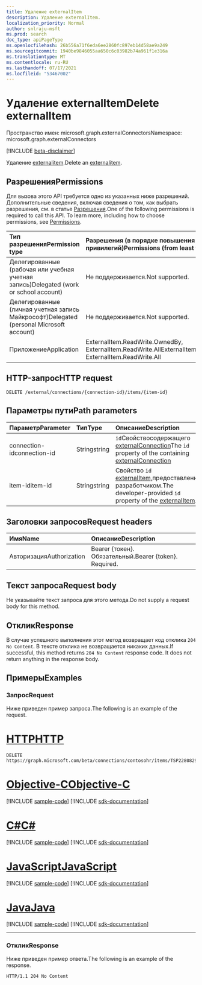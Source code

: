 ```yaml
---
title: Удаление externalItem
description: Удаление externalItem.
localization_priority: Normal
author: snlraju-msft
ms.prod: search
doc_type: apiPageType
ms.openlocfilehash: 26b556a71f6eda6ee2860fc897eb14d58ae9a249
ms.sourcegitcommit: 1940be9846055aa650c6c03982b74a961f1e316a
ms.translationtype: MT
ms.contentlocale: ru-RU
ms.lasthandoff: 07/17/2021
ms.locfileid: "53467002"
---
```

# <a name="delete-externalitem"></a><span data-ttu-id="11677-103">Удаление externalItem</span><span class="sxs-lookup"><span data-stu-id="11677-103">Delete externalItem</span></span>

<span data-ttu-id="11677-104">Пространство имен: microsoft.graph.externalConnectors</span><span class="sxs-lookup"><span data-stu-id="11677-104">Namespace: microsoft.graph.externalConnectors</span></span>

[!INCLUDE [beta-disclaimer](../../includes/beta-disclaimer.md)]

<span data-ttu-id="11677-105">Удаление [externalitem](../resources/externalconnectors-externalitem.md).</span><span class="sxs-lookup"><span data-stu-id="11677-105">Delete an [externalitem](../resources/externalconnectors-externalitem.md).</span></span>

## <a name="permissions"></a><span data-ttu-id="11677-106">Разрешения</span><span class="sxs-lookup"><span data-stu-id="11677-106">Permissions</span></span>

<span data-ttu-id="11677-p101">Для вызова этого API требуется одно из указанных ниже разрешений. Дополнительные сведения, включая сведения о том, как выбрать разрешения, см. в статье [Разрешения](/graph/permissions-reference).</span><span class="sxs-lookup"><span data-stu-id="11677-p101">One of the following permissions is required to call this API. To learn more, including how to choose permissions, see [Permissions](/graph/permissions-reference).</span></span>

| <span data-ttu-id="11677-109">Тип разрешения</span><span class="sxs-lookup"><span data-stu-id="11677-109">Permission type</span></span>                        | <span data-ttu-id="11677-110">Разрешения (в порядке повышения привилегий)</span><span class="sxs-lookup"><span data-stu-id="11677-110">Permissions (from least to most privileged)</span></span> |
|:---------------------------------------|:--------------------------------------------|
| <span data-ttu-id="11677-111">Делегированные (рабочая или учебная учетная запись)</span><span class="sxs-lookup"><span data-stu-id="11677-111">Delegated (work or school account)</span></span>     | <span data-ttu-id="11677-112">Не поддерживается.</span><span class="sxs-lookup"><span data-stu-id="11677-112">Not supported.</span></span> |
| <span data-ttu-id="11677-113">Делегированные (личная учетная запись Майкрософт)</span><span class="sxs-lookup"><span data-stu-id="11677-113">Delegated (personal Microsoft account)</span></span> | <span data-ttu-id="11677-114">Не поддерживается.</span><span class="sxs-lookup"><span data-stu-id="11677-114">Not supported.</span></span> |
| <span data-ttu-id="11677-115">Приложение</span><span class="sxs-lookup"><span data-stu-id="11677-115">Application</span></span>                            | <span data-ttu-id="11677-116">ExternalItem.ReadWrite.OwnedBy, ExternalItem.ReadWrite.All</span><span class="sxs-lookup"><span data-stu-id="11677-116">ExternalItem.ReadWrite.OwnedBy, ExternalItem.ReadWrite.All</span></span> |

## <a name="http-request"></a><span data-ttu-id="11677-117">HTTP-запрос</span><span class="sxs-lookup"><span data-stu-id="11677-117">HTTP request</span></span>

<!-- { "blockType": "ignored" } -->

```http
DELETE /external/connections/{connection-id}/items/{item-id}
```

## <a name="path-parameters"></a><span data-ttu-id="11677-118">Параметры пути</span><span class="sxs-lookup"><span data-stu-id="11677-118">Path parameters</span></span>

| <span data-ttu-id="11677-119">Параметр</span><span class="sxs-lookup"><span data-stu-id="11677-119">Parameter</span></span>     | <span data-ttu-id="11677-120">Тип</span><span class="sxs-lookup"><span data-stu-id="11677-120">Type</span></span>   | <span data-ttu-id="11677-121">Описание</span><span class="sxs-lookup"><span data-stu-id="11677-121">Description</span></span>                                         |
|:--------------|:-------|:----------------------------------------------------|
| <span data-ttu-id="11677-122">connection-id</span><span class="sxs-lookup"><span data-stu-id="11677-122">connection-id</span></span> | <span data-ttu-id="11677-123">String</span><span class="sxs-lookup"><span data-stu-id="11677-123">string</span></span> | <span data-ttu-id="11677-124">`id`Свойствосодержащего [externalConnection](../resources/externalconnectors-externalconnection.md)</span><span class="sxs-lookup"><span data-stu-id="11677-124">The `id` property of the containing [externalConnection](../resources/externalconnectors-externalconnection.md)</span></span> |
| <span data-ttu-id="11677-125">item-id</span><span class="sxs-lookup"><span data-stu-id="11677-125">item-id</span></span>       | <span data-ttu-id="11677-126">String</span><span class="sxs-lookup"><span data-stu-id="11677-126">string</span></span> | <span data-ttu-id="11677-127">Свойство `id` [externalItem,](../resources/externalconnectors-externalitem.md)предоставленное разработчиком.</span><span class="sxs-lookup"><span data-stu-id="11677-127">The developer-provided `id` property of the [externalItem](../resources/externalconnectors-externalitem.md).</span></span> |

## <a name="request-headers"></a><span data-ttu-id="11677-128">Заголовки запросов</span><span class="sxs-lookup"><span data-stu-id="11677-128">Request headers</span></span>

| <span data-ttu-id="11677-129">Имя</span><span class="sxs-lookup"><span data-stu-id="11677-129">Name</span></span>          | <span data-ttu-id="11677-130">Описание</span><span class="sxs-lookup"><span data-stu-id="11677-130">Description</span></span>               |
|:--------------|:--------------------------|
| <span data-ttu-id="11677-131">Авторизация</span><span class="sxs-lookup"><span data-stu-id="11677-131">Authorization</span></span> | <span data-ttu-id="11677-p102">Bearer {токен}. Обязательный.</span><span class="sxs-lookup"><span data-stu-id="11677-p102">Bearer {token}. Required.</span></span> |

## <a name="request-body"></a><span data-ttu-id="11677-134">Текст запроса</span><span class="sxs-lookup"><span data-stu-id="11677-134">Request body</span></span>

<span data-ttu-id="11677-135">Не указывайте текст запроса для этого метода.</span><span class="sxs-lookup"><span data-stu-id="11677-135">Do not supply a request body for this method.</span></span>

## <a name="response"></a><span data-ttu-id="11677-136">Отклик</span><span class="sxs-lookup"><span data-stu-id="11677-136">Response</span></span>

<span data-ttu-id="11677-p103">В случае успешного выполнения этот метод возвращает код отклика `204 No Content`. В тексте отклика не возвращается никаких данных.</span><span class="sxs-lookup"><span data-stu-id="11677-p103">If successful, this method returns `204 No Content` response code. It does not return anything in the response body.</span></span>

## <a name="examples"></a><span data-ttu-id="11677-139">Примеры</span><span class="sxs-lookup"><span data-stu-id="11677-139">Examples</span></span>

### <a name="request"></a><span data-ttu-id="11677-140">Запрос</span><span class="sxs-lookup"><span data-stu-id="11677-140">Request</span></span>

<span data-ttu-id="11677-141">Ниже приведен пример запроса.</span><span class="sxs-lookup"><span data-stu-id="11677-141">The following is an example of the request.</span></span>

# <a name="http"></a>[<span data-ttu-id="11677-142">HTTP</span><span class="sxs-lookup"><span data-stu-id="11677-142">HTTP</span></span>](#tab/http)
<!-- {
  "blockType": "request",
  "name": "delete_externalitem"
}-->

```http
DELETE https://graph.microsoft.com/beta/connections/contosohr/items/TSP228082938
```
# <a name="objective-c"></a>[<span data-ttu-id="11677-143">Objective-C</span><span class="sxs-lookup"><span data-stu-id="11677-143">Objective-C</span></span>](#tab/objc)
[!INCLUDE [sample-code](../includes/snippets/objc/delete-externalitem-objc-snippets.md)]
[!INCLUDE [sdk-documentation](../includes/snippets/snippets-sdk-documentation-link.md)]

# <a name="c"></a>[<span data-ttu-id="11677-144">C#</span><span class="sxs-lookup"><span data-stu-id="11677-144">C#</span></span>](#tab/csharp)
[!INCLUDE [sample-code](../includes/snippets/csharp/delete-externalitem-csharp-snippets.md)]
[!INCLUDE [sdk-documentation](../includes/snippets/snippets-sdk-documentation-link.md)]

# <a name="javascript"></a>[<span data-ttu-id="11677-145">JavaScript</span><span class="sxs-lookup"><span data-stu-id="11677-145">JavaScript</span></span>](#tab/javascript)
[!INCLUDE [sample-code](../includes/snippets/javascript/delete-externalitem-javascript-snippets.md)]
[!INCLUDE [sdk-documentation](../includes/snippets/snippets-sdk-documentation-link.md)]

# <a name="java"></a>[<span data-ttu-id="11677-146">Java</span><span class="sxs-lookup"><span data-stu-id="11677-146">Java</span></span>](#tab/java)
[!INCLUDE [sample-code](../includes/snippets/java/delete-externalitem-java-snippets.md)]
[!INCLUDE [sdk-documentation](../includes/snippets/snippets-sdk-documentation-link.md)]

---


<!-- markdownlint-disable MD024 -->
### <a name="response"></a><span data-ttu-id="11677-147">Отклик</span><span class="sxs-lookup"><span data-stu-id="11677-147">Response</span></span>
<!-- markdownlint-enable MD024 -->

<span data-ttu-id="11677-148">Ниже приведен пример ответа.</span><span class="sxs-lookup"><span data-stu-id="11677-148">The following is an example of the response.</span></span>

<!-- {
  "blockType": "response",
  "truncated": true
} -->

```http
HTTP/1.1 204 No Content
```

<!-- uuid: 16cd6b66-4b1a-43a1-adaf-3a886856ed98
2019-02-04 14:57:30 UTC -->
<!-- {
  "type": "#page.annotation",
  "description": "Delete externalItem",
  "keywords": "",
  "section": "documentation",
  "tocPath": ""
}-->


